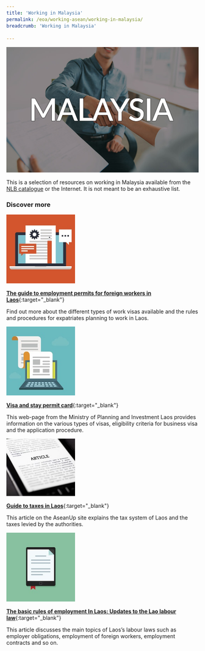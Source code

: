 ```yaml
---
title: 'Working in Malaysia'
permalink: /eoa/working-asean/working-in-malaysia/
breadcrumb: 'Working in Malaysia'

---
```



<img src="\images\eoa\Asean Working\ASEAN-Malaysia-Working.jpg" alt="Working in Malaysia banner" style="width:800px;" />

This is a selection of resources on working in Malaysia available from the [NLB catalogue](http://catalogue.nlb.gov.sg/) or the Internet.  It is not meant to be an exhaustive list.

### **Discover more**

<img src="/images/resources/Article 4.jpg" style="width:180px;" />

[**The guide to employment permits for foreign workers in Laos**](https://www.aseanbriefing.com/news/2017/09/22/guide-employment-permits-foreign-workers-laos.html){:target="_blank"}

Find out more about the different types of work visas available and the rules and procedures for expatriates planning to work in Laos.

<img src="/images/resources/Article 1.jpg" style="width:180px;" />

[**Visa and stay permit card**](http://www.investlaos.gov.la/index.php/visa-stay-permit-card){:target="_blank"}

This web-page from the Ministry of Planning and Investment Laos provides information on the various types of visas, eligibility criteria for business visa and the application procedure.

<img src="/images/resources/Article 3.jpg" style="width:180px;" />

[**Guide to taxes in Laos**](https://aseanup.com/guide-taxes-laos/){:target="_blank"}

This article on the AseanUp site explains the tax system of Laos and the taxes levied by the authorities.

<img src="/images/resources/Article 2.jpg" style="width:180px;" />

[**The basic rules of employment In Laos: Updates to the Lao labour law**](http://jclao.com/the-basic-rules-of-employment-in-laos/){:target="_blank"}

This article discusses the main topics of Laos’s labour laws such as employer obligations, employment of foreign workers, employment contracts and so on.